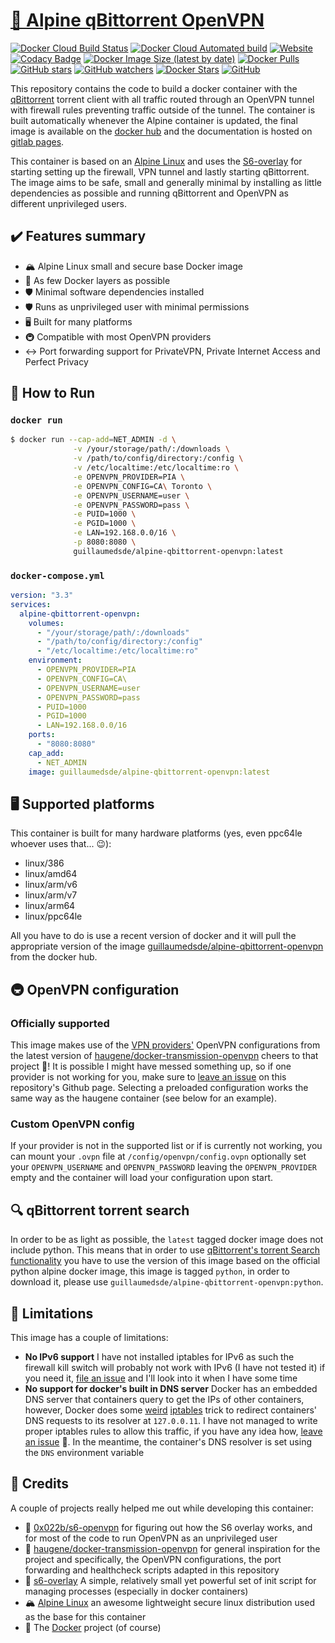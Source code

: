 # [🐋 Alpine qBittorrent OpenVPN](https://github.com/guillaumedsde/alpine-qbittorrent-openvpn)

[![Docker Cloud Build Status](https://img.shields.io/docker/cloud/build/guillaumedsde/alpine-qbittorrent-openvpn)](https://gitlab.com/guillaumedsde/alpine-qbittorrent-openvpn/-/pipelines)
[![Docker Cloud Automated build](https://img.shields.io/docker/cloud/automated/guillaumedsde/alpine-qbittorrent-openvpn)](https://gitlab.com/guillaumedsde/alpine-qbittorrent-openvpn/-/pipelines)
[![Website](https://img.shields.io/website?label=documentation&url=https%3A%2F%2Fguillaumedsde.gitlab.io%2Falpine-qbittorrent-openvpn%2F)](https://guillaumedsde.gitlab.io/alpine-qbittorrent-openvpn/)
[![Codacy Badge](https://app.codacy.com/project/badge/Grade/9a0f16575d634e449a5b31c1e7439779)](https://www.codacy.com/manual/guillaumedsde/alpine-qbittorrent-openvpn?utm_source=gitlab.com&utm_medium=referral&utm_content=guillaumedsde/alpine-qbittorrent-openvpn&utm_campaign=Badge_Grade)
[![Docker Image Size (latest by date)](https://img.shields.io/docker/image-size/guillaumedsde/alpine-qbittorrent-openvpn)](https://hub.docker.com/r/guillaumedsde/alpine-qbittorrent-openvpn)
[![Docker Pulls](https://img.shields.io/docker/pulls/guillaumedsde/alpine-qbittorrent-openvpn)](https://hub.docker.com/r/guillaumedsde/alpine-qbittorrent-openvpn)
[![GitHub stars](https://img.shields.io/github/stars/guillaumedsde/alpine-qbittorrent-openvpn?label=Github%20stars)](https://github.com/guillaumedsde/alpine-qbittorrent-openvpn)
[![GitHub watchers](https://img.shields.io/github/watchers/guillaumedsde/alpine-qbittorrent-openvpn?label=Github%20Watchers)](https://github.com/guillaumedsde/alpine-qbittorrent-openvpn)
[![Docker Stars](https://img.shields.io/docker/stars/guillaumedsde/alpine-qbittorrent-openvpn)](https://hub.docker.com/r/guillaumedsde/alpine-qbittorrent-openvpn)
[![GitHub](https://img.shields.io/github/license/guillaumedsde/alpine-qbittorrent-openvpn)](https://github.com/guillaumedsde/alpine-qbittorrent-openvpn/blob/master/LICENSE.md)

This repository contains the code to build a docker container with the [qBittorrent](https://www.qbittorrent.org/) torrent client with all traffic routed through an OpenVPN tunnel with firewall rules preventing traffic outside of the tunnel.
The container is built automatically whenever the Alpine container is updated, the final image is available on the [docker hub](https://hub.docker.com/r/guillaumedsde/alpine-qbittorrent-openvpn) and the documentation is hosted on [gitlab pages](https://guillaumedsde.gitlab.io/alpine-qbittorrent-openvpn/).

This container is based on an [Alpine Linux](https://hub.docker.com/_/alpine) and uses the [S6-overlay](https://github.com/just-containers/s6-overlay) for starting setting up the firewall, VPN tunnel and lastly starting qBittorrent.
The image aims to be safe, small and generally minimal by installing as little dependencies as possible and running qBittorrent and OpenVPN as different unprivileged users.

## ✔️ Features summary

- 🏔️ Alpine Linux small and secure base Docker image
- 🤏 As few Docker layers as possible
- 🛡️ Minimal software dependencies installed
- 🛡️ Runs as unprivileged user with minimal permissions
- 🖥️ Built for many platforms
- 🚇 Compatible with most OpenVPN providers
- ↔️ Port forwarding support for PrivateVPN, Private Internet Access and Perfect Privacy

## 🏁 How to Run

### `docker run`

```bash
$ docker run --cap-add=NET_ADMIN -d \
              -v /your/storage/path/:/downloads \
              -v /path/to/config/directory:/config \
              -v /etc/localtime:/etc/localtime:ro \
              -e OPENVPN_PROVIDER=PIA \
              -e OPENVPN_CONFIG=CA\ Toronto \
              -e OPENVPN_USERNAME=user \
              -e OPENVPN_PASSWORD=pass \
              -e PUID=1000 \
              -e PGID=1000 \
              -e LAN=192.168.0.0/16 \
              -p 8080:8080 \
              guillaumedsde/alpine-qbittorrent-openvpn:latest
```

### `docker-compose.yml`

```yaml
version: "3.3"
services:
  alpine-qbittorrent-openvpn:
    volumes:
      - "/your/storage/path/:/downloads"
      - "/path/to/config/directory:/config"
      - "/etc/localtime:/etc/localtime:ro"
    environment:
      - OPENVPN_PROVIDER=PIA
      - OPENVPN_CONFIG=CA\
      - OPENVPN_USERNAME=user
      - OPENVPN_PASSWORD=pass
      - PUID=1000
      - PGID=1000
      - LAN=192.168.0.0/16
    ports:
      - "8080:8080"
    cap_add:
      - NET_ADMIN
    image: guillaumedsde/alpine-qbittorrent-openvpn:latest
```

## 🖥️ Supported platforms

This container is built for many hardware platforms (yes, even ppc64le whoever uses that... 😉):

- linux/386
- linux/amd64
- linux/arm/v6
- linux/arm/v7
- linux/arm64
- linux/ppc64le

All you have to do is use a recent version of docker and it will pull the appropriate version of the image [guillaumedsde/alpine-qbittorrent-openvpn](https://hub.docker.com/repository/docker/guillaumedsde/alpine-qbittorrent-openvpn) from the docker hub.

## 🚇 OpenVPN configuration

### Officially supported

This image makes use of the [VPN providers'](https://haugene.github.io/docker-transmission-openvpn/supported-providers/) OpenVPN configurations from the latest version of [haugene/docker-transmission-openvpn](https://github.com/haugene/docker-transmission-openvpn/) cheers to that project 🍺!
It is possible I might have messed something up, so if one provider is not working for you, make sure to [leave an issue](https://github.com/guillaumedsde/alpine-qbittorrent-openvpn/issues/new/choose) on this repository's Github page.
Selecting a preloaded configuration works the same way as the haugene container (see below for an example).

### Custom OpenVPN config

If your provider is not in the supported list or if is currently not working, you can mount your `.ovpn` file at `/config/openvpn/config.ovpn` optionally set your `OPENVPN_USERNAME` and `OPENVPN_PASSWORD` leaving the `OPENVPN_PROVIDER` empty and the container will load your configuration upon start.

## 🔍 qBittorrent torrent search

In order to be as light as possible, the `latest` tagged docker image does not include python.
This means that in order to use [qBittorrent's torrent Search functionality](https://www.ghacks.net/2018/11/19/searching-torrents-from-within-qbittorrent/) you have to use the version of this image based on the official python alpine docker image, this image is tagged `python`, in order to download it, please use `guillaumedsde/alpine-qbittorrent-openvpn:python`.

## 🐌 Limitations

This image has a couple of limitations:

- **No IPv6 support** I have not installed iptables for IPv6 as such the firewall kill switch will probably not work with IPv6 (I have not tested it) if you need it, [file an issue](https://github.com/guillaumedsde/alpine-qbittorrent-openvpn/issues/new/choose) and I'll look into it when I have some time
- **No support for docker's built in DNS server** Docker has an embedded DNS server that containers query to get the IPs of other containers, however, Docker does some [weird](https://stackoverflow.com/a/50730336) [iptables](https://stackoverflow.com/questions/41707573/how-does-docker-embedded-dns-resolver-work/50730336) trick to redirect containers' DNS requests to its resolver at `127.0.0.11`. I have not managed to write proper iptables rules to allow this traffic, if you have any idea how, [leave an issue](https://github.com/guillaumedsde/alpine-qbittorrent-openvpn/issues/new/choose) 🙂. In the meantime, the container's DNS resolver is set using the `DNS` environment variable

## 🙏 Credits

A couple of projects really helped me out while developing this container:

- 🍻 [0x022b/s6-openvpn](https://github.com/0x022b/s6-openvpn) for figuring out how the S6 overlay works, and for most of the code to run OpenVPN as an unprivileged user
- 🍻 [haugene/docker-transmission-openvpn](https://github.com/haugene/docker-transmission-openvpn) for general inspiration for the project and specifically, the OpenVPN configurations, the port forwarding and healthcheck scripts adapted in this repository
- 🏁 [s6-overlay](https://github.com/just-containers/s6-overlay) A simple, relatively small yet powerful set of init script for managing processes (especially in docker containers)
- 🏔️ [Alpine Linux](https://alpinelinux.org/) an awesome lightweight secure linux distribution used as the base for this container
- 🐋 The [Docker](https://github.com/docker) project (of course)
